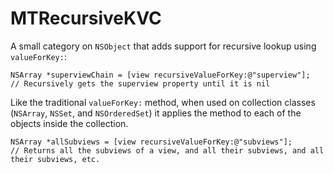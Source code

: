 MTRecursiveKVC
==============

A small category on `NSObject` that adds support for recursive lookup using `valueForKey:`:

    NSArray *superviewChain = [view recursiveValueForKey:@"superview"]; 
    // Recursively gets the superview property until it is nil 


Like the traditional `valueForKey:` method, when used on collection classes (`NSArray`, `NSSet`, and `NSOrderedSet`) it applies the method to each of the objects inside the collection.

    NSArray *allSubviews = [view recursiveValueForKey:@"subviews"]; 
    // Returns all the subviews of a view, and all their subviews, and all their subviews, etc. 
